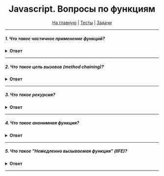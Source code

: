 <div align="center">

<h1>Javascript. Вопросы по функциям</h1>

<a href="https://github.com/dollaween/javascript-questions">На главную</a> | <a href="https://github.com/dollaween/javascript-tests">Тесты</a> | <a href="https://github.com/dollaween/javascript-tasks">Задачи</a>

</div>

---

##### 1. Что такое частичное применение функций?
<details><summary><b>Ответ</b></summary>
<p>

**Частичное применение функций** — предоставление функции меньшего количества аргументов, чем она ожидает.

[Частичное применение функций](https://medium.com/devschacht/functional-reactive-ninja-partial-application-of-functions-99fc21d629ff)

</p>
</details>

---

##### 2. Что такое цепь вызовов (method chaining)?
<details><summary><b>Ответ</b></summary>
<p>

**Цепь вызовов** — конструкция, при которой вызов одного метода следует сразу за вызовом другого.

```js
'Hello'.replace(/Hello/g, 'Bye').concat('!')
```

</p>
</details>

---

##### 3. Что такое рекурсия?
<details><summary><b>Ответ</b></summary>
<p>

**Рекурсия** — это когда функция вызывает саму себя.

Примеры, где используется рекурсия:
* JSON.parse / JSON.stringify (Mozilla's Rhino JsonParser)
* document.getElementById и обход дерева DOM
* Обход объектов

Рецепт написания рекурсии:
1. Написать условие выхода из рекурсии
2. ...какое-либо изменение...
3. Написать вызов функции самой себя

##### Паттерн чистой рекурсии

```js
function recursion(args) {
  // Условие выхода
  return recursion(args--)
}
```

##### Паттерн рекурсивной функции внутри функции-обёртки
Более легкий паттерн, с использованием переменной извне рекурсии.

```js
function wrapper(args) {
  let scope = {}

  function recursion(args) {
    // Пишем условие выхода
    // Изменяем scope
    recursion(args--)
  }

  recursion()

  return scope
}
```

##### Пример
Пример рекурсивной функции, где высчитывается сумма всех чисел от 1 до указанного:
```js
function sumNumbers(num) {
  if (num === 1) return 1

  return num + sumNumbers(num - 1)
}

const result = sumNumbers(5)
console.log(result)
// => 15, так как 1 + 2 + 3 + 4 + 5 === 15
```

</p>
</details>

---

##### 4. Что такое анонимная функция?
<details><summary><b>Ответ</b></summary>
<p>

**Анонимная функция** — это функция, у которой после `function` нет идентификатора.

Примеры анонимных функций:
```js
function() {}
const myFunc1 = function() {}
const myFunc2 = new Function() 
const myObject = {
  methodD(){},
  [property](){}
}
```

Стрелочные функции всегда анонимны.
```js
() => {}
```

Анонимная функция может иметь имя, но при этом все равно являться анонимной:
```js
const myFunc = function() { }
console.log(myFunc.name)        // `myFunc`
```

</p>
</details>

---

##### 5. Что такое "Немедленно вызываемая функция" (IIFE)?
<details><summary><b>Ответ</b></summary>
<p>

**Немедленно вызываемая функция (IIFE)** — это конструкция, позволяющая вызвать функцию сразу после её объявления.

Конструкция состоит из двух частей:
1. Функция, заключенная в оператор группировки `()`. Благодаря этому переменные IIFE замыкаются в его пределах и глобальная область видимости ими не засоряется.
2. Мгновенно выполняющееся функциональное выражение `()`, благодаря которому движок выполняет функцию напрямую.

```js
(function() {
  // code
})()
```

Переменные, внутри функции не могут быть использованы за её пределами:
```js
(function() {
  var name = 'dollaween'
})()
name // throws "Uncaught ReferenceError: name is not defined"
```

Переменная, которой присвоено IIFE, хранит в себе результат выполнения функции, но не саму функцию:
```js
var result = (function () {
  return 'dollaween'
})()
result // 'dollaween'
```

</p>
</details>

---

